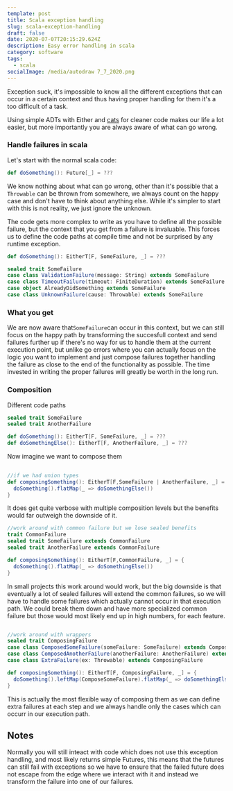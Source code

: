 ```yaml
---
template: post
title: Scala exception handling
slug: scala-exception-handling
draft: false
date: 2020-07-07T20:15:29.624Z
description: Easy error handling in scala
category: software
tags:
  - scala
socialImage: /media/autodraw 7_7_2020.png
---
```

Exception suck, it's impossible to know all the different exceptions that can occur in a certain context and thus having proper handling for them it's a too difficult of a task.     

Using simple ADTs with Either and [cats](https://typelevel.org/cats/) for cleaner code makes our life a lot easier, but more importantly you are always aware of what can go wrong.

### Handle failures in scala

Let's start with the normal scala code:

```scala
def doSomething(): Future[_] = ???
```

We know nothing about what can go wrong, other than it's possible that a `Throwable` can be thrown from somewhere, we always count on the happy case and don't have to think about anything else. While it's simpler to start with this is not reality, we just ignore the unknown.

The code gets more complex to write as you have to define all the possible failure, but the context that you get from a failure is invaluable. This forces us to define the code paths at compile time and not be surprised by any runtime exception. 

```scala
def doSomething(): EitherT[F, SomeFailure, _] = ???

sealed trait SomeFailure
case class ValidationFailure(message: String) extends SomeFailure
case class TimeoutFailure(timeout: FiniteDuration) extends SomeFailure
case object AlreadyDidSomething extends SomeFailure
case class UnknownFailure(cause: Throwable) extends SomeFailure
```

### What you get

We are now aware that`SomeFailure`can occur in this context, but we can still focus on the happy path by transforming the succesfull context and send failures further up if there's no way for us to handle them at the current execution point, but unlike go errors where you can actually focus on the logic you want to implement and just compose failures together handling the failure as close to the end of the functionality as possible. The time invested in writing the proper failures will greatly be worth in the long run. 

### Composition

Different code paths

```scala
sealed trait SomeFailure
sealed trait AnotherFailure

def doSomething(): EitherT[F, SomeFailure, _] = ???
def doSomethingElse(): EitherT[F, AnotherFailure, _] = ???
```

Now imagine we want to compose them

```scala
﻿
//if we had union types
def composingSomething(): EitherT[F,SomeFailure | AnotherFailure, _] = {
  doSomething().flatMap(_ => doSomethingElse())
}
```

It does get quite verbose with multiple composition levels but the benefits would far outweigh the downside of it.

```scala
//work around with common failure but we lose sealed benefits
trait CommonFailure
sealed trait SomeFailure extends CommonFailure
sealed trait AnotherFailure extends CommonFailure

def composingSomething(): EitherT[F,CommonFailure, _] = {
  doSomething().flatMap(_ => doSomethingElse())
}
```

In small projects this work around would work, but the big downside is that eventually a lot of sealed failures will extend the common failures, so we will have to handle some failures which actually cannot occur in that execution path. We could break them down and have more specialized common failure but those would most likely end up in high numbers, for each feature.

```scala

//work around with wrappers
sealed trait ComposingFailure
case class ComposedSomeFailure(someFailure: SomeFailure) extends ComposingFailure 
case class ComposedAnotherFailure(anotherFailure: AnotherFailure) extends ComposingFailure 
case class ExtraFailure(ex: Throwable) extends ComposingFailure

def composingSomething(): EitherT[F, ComposingFailure, _] = {
  doSomething().leftMap(ComposeSomeFailure).flatMap(_ => doSomethingElse().leftMap(ComposedAnotherFailure))
}
```

This is actually the most flexible way of composing them as we can define extra failures at each step and we always handle only the cases which can occurr in our execution path.

## Notes

Normally you will still inteact with code which does not use this exception handling, and most likely returns simple Futures, this means that the futures can still fail with exceptions so we have to ensure that the failed future does not escape from the edge where we interact with it and instead we transform the failure into one of our failures.
